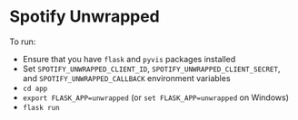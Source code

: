# Spotify Unwrapped

To run:
- Ensure that you have `flask` and `pyvis` packages installed
- Set `SPOTIFY_UNWRAPPED_CLIENT_ID`, `SPOTIFY_UNWRAPPED_CLIENT_SECRET`, and `SPOTIFY_UNWRAPPED_CALLBACK` environment variables
- `cd app`
- `export FLASK_APP=unwrapped` (or `set FLASK_APP=unwrapped` on Windows)
- `flask run`

